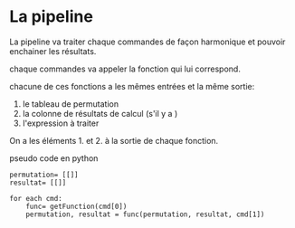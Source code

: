 # La pipeline

La pipeline va traiter chaque commandes de façon harmonique et pouvoir enchainer les résultats.

chaque commandes va appeler la fonction qui lui correspond.

chacune de ces fonctions a les mêmes entrées et la même sortie:
1. le tableau de permutation
2. la colonne de résultats de calcul (s'il y a )
3. l'expression à traiter

On a les éléments 1. et 2. à la sortie de chaque fonction.

pseudo code en python

```
permutation= [[]]
resultat= [[]]

for each cmd:
	func= getFunction(cmd[0])
	permutation, resultat = func(permutation, resultat, cmd[1])
	
```


